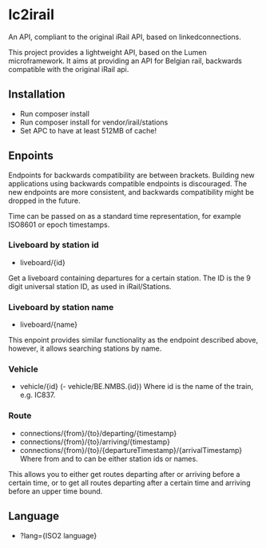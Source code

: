 # lc2irail
An API, compliant to the original iRail API, based on linkedconnections.

This project provides a lightweight API, based on the Lumen microframework. 
It aims at providing an API for Belgian rail, backwards compatible with the original iRail api.

## Installation
* Run composer install
* Run composer install for vendor/irail/stations
* Set APC to have at least 512MB of cache!

## Enpoints

Endpoints for backwards compatibility are between brackets.
Building new applications using backwards compatible endpoints is discouraged.
The new endpoints are more consistent, and backwards compatibility might be dropped in the future.

Time can be passed on as a standard time representation, for example ISO8601 or epoch timestamps.

### Liveboard by station id
- liveboard/{id}

Get a liveboard containing departures for a certain station. The ID is the 9 digit universal station ID, as used in iRail/Stations.

### Liveboard by station name
- liveboard/{name} 

This enpoint provides similar functionality as the endpoint described above, however, 
it allows searching stations by name.

### Vehicle
- vehicle/{id}
(- vehicle/BE.NMBS.{id})
Where id is the name of the train, e.g. IC837.

### Route
- connections/{from}/{to}/departing/{timestamp}
- connections/{from}/{to}/arriving/{timestamp}
- connections/{from}/{to}/{departureTimestamp}/{arrivalTimestamp}
Where from and to can be either station ids or names.

This allows you to either get routes departing after or arriving before a certain time, 
or to get all routes departing after a certain time and arriving before an upper time bound.

## Language
- ?lang={ISO2 language}